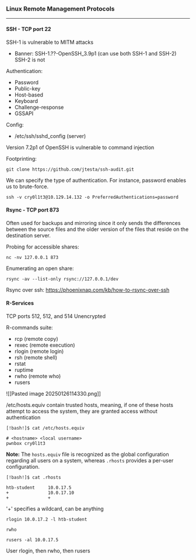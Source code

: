 ### Linux Remote Management Protocols
----------
#### SSH - TCP port 22

SSH-1 is vulnerable to MITM attacks
- Banner: SSH-1.??-OpenSSH_3.9p1 (can use both SSH-1 and SSH-2)
SSH-2 is not

Authentication:
- Password
- Public-key
- Host-based
- Keyboard
- Challenge-response
- GSSAPI

Config:
- /etc/ssh/sshd_config (server)

Version 7.2p1 of OpenSSH is vulnerable to command injection


Footprinting:
```shell-session
git clone https://github.com/jtesta/ssh-audit.git
```


We can specify the type of authentication. For instance, password enables us to brute-force.
```shell-session
ssh -v cry0l1t3@10.129.14.132 -o PreferredAuthentications=password
```




#### Rsync - TCP port 873

Often used for backups and mirroring since it only sends the differences between the source files and the older version of the files that reside on the destination server.

Probing for accessible shares:
```shell-session
nc -nv 127.0.0.1 873
```

Enumerating an open share:
```shell-session
rsync -av --list-only rsync://127.0.0.1/dev
```

Rsync over ssh: https://phoenixnap.com/kb/how-to-rsync-over-ssh

#### R-Services

TCP ports 512, 512, and 514
Unencrypted

R-commands suite:
- rcp (remote copy)
- rexec (remote execution)
- rlogin (remote login)
- rsh (remote shell)
- rstat
- ruptime
- rwho (remote who)
- rusers

![[Pasted image 20250126114330.png]]

/etc/hosts.equiv contain trusted hosts, meaning, if one of these hosts attempt to access the system, they are granted access without authentication

```shell-session
[!bash!]$ cat /etc/hosts.equiv

# <hostname> <local username>
pwnbox cry0l1t3
```

**Note:** The `hosts.equiv` file is recognized as the global configuration regarding all users on a system, whereas `.rhosts` provides a per-user configuration.

```shell-session
[!bash!]$ cat .rhosts

htb-student     10.0.17.5
+               10.0.17.10
+               +
```

'+' specifies a wildcard, can be anything

```shell-session
rlogin 10.0.17.2 -l htb-student
```
```shell-session
rwho
```
```shell-session
rusers -al 10.0.17.5
```
User rlogin, then rwho, then rusers



